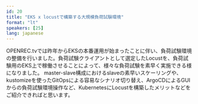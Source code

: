 ```yaml
---
id: 20
title: "EKS x locustで構築する大規模負荷試験環境"
format: "lt"
speakers: [25]
lang: japanese
---
```


OPENREC.tvでは昨年からEKSの本番運用が始まったことに伴い、負荷試験環境の整備を行いました。負荷試験クライアントとして選定したLocustを、負荷試験用のEKS上で稼働させることによって、様々な負荷試験を素早く実施できる様になりました。
master-slave構成におけるslaveの素早いスケーリングや、kustomizeを使ったGitOpsによる容易なシナリオ切り替え、ArgoCDによるGUIからの負荷試験環境操作など、KubernetesにLocustを構築したメリットなどをご紹介できればと思います。
